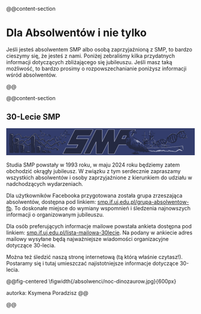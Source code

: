 @@content-section

# Dla Absolwentów i nie tylko

Jeśli jesteś absolwentem SMP albo osobą zaprzyjaźnioną z SMP, to bardzo cieszymy się, że jesteś z nami.
Poniżej zebraliśmy kilka przydatnych informacji dotyczących zbliżającego się jubileuszu.
Jeśli masz taką możliwość, to bardzo prosimy o rozpowszechanianie poniżysz informacji wśród absolwentów.

@@

@@content-section

## 30-Lecie SMP

![](/absolwenci/baner.png)

Studia SMP powstały w 1993 roku, w maju 2024 roku będziemy zatem obchodzić okrągły jubileusz.
W związku z tym serdecznie zapraszamy wszystkich absolwentów i osoby zaprzyjaźnione z kierunkiem do udziału w nadchodzących wydarzeniach.

Dla użytkowników Facebooka przygotowana została grupa zrzeszająca absolwentów, dostępna pod linkiem:
[smp.if.uj.edu.pl/grupa-absolwentow-fb](http://smp.if.uj.edu.pl/grupa-absolwentow-fb).
To doskonałe miejsce do wymiany wspomnień i śledzenia najnowszych informacji o organizowanym jubileuszu.

Dla osób preferujących informacje mailowe powstała ankieta dostępna pod linkiem:
[smp.if.uj.edu.pl/lista-mailowa-30lecie](http://smp.if.uj.edu.pl/lista-mailowa-30lecie).
Na podany w ankiecie adres mailowy wysyłane będą najważniejsze wiadomości organizacyjne dotyczące 30-lecia.
 
Można też śledzić naszą stronę internetową (tą którą właśnie czytasz!). Postaramy się i tutaj umieszczać najistotniejsze informacje dotyczące 30-lecia.

@@fig-centered
\figwidth{/absolwenci/noc-dinozaurow.jpg}{600px}

autorka: Ksymena Poradzisz
@@

@@ 
